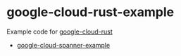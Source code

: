 # google-cloud-rust-example

Example code for [google-cloud-rust](https://github.com/yoshidan/google-cloud-rust)
* [google-cloud-spanner-example](./tree/main/spanner)
